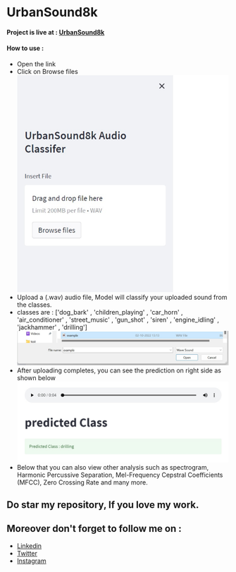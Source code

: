 # UrbanSound8k

#### Project is live at : [UrbanSound8k](https://bhavybansal24-urbansound8k-app-0fbs20.streamlitapp.com/)
#### How to use :
* Open the link
* Click on Browse files
![alt text](https://github.com/BhavyBansal24/UrbanSound8k/blob/master/extras/WhatsApp%20Image%202022-10-08%20at%2000.23.50.jpeg?raw=true)
* Upload a (.wav) audio file, Model will classify your uploaded sound from the classes.
* classes are : ['dog_bark' , 'children_playing' , 'car_horn' , 'air_conditioner' , 'street_music' , 'gun_shot' , 'siren' , 'engine_idling' , 'jackhammer' , 'drilling']
![.wav image](https://github.com/BhavyBansal24/UrbanSound8k/blob/master/extras/WhatsApp%20Image%202022-10-08%20at%2000.28.14.jpeg?raw=true)
* After uploading completes, you can see the prediction on right side as shown below
![prediction](https://github.com/BhavyBansal24/UrbanSound8k/blob/master/extras/WhatsApp%20Image%202022-10-08%20at%2000.29.22.jpeg?raw=true)
* Below that you can also view other analysis such as spectrogram, Harmonic Percussive Separation, Mel-Frequency Cepstral Coefficients (MFCC), Zero Crossing Rate and many more.

## Do star my repository, If you love my work.
## Moreover don't forget to follow me on :
* [Linkedin](https://www.linkedin.com/in/bhavybansal24/)
* [Twitter](https://twitter.com/BhavyBansal_24)
* [Instagram](https://www.instagram.com/bhavybansal_24/)